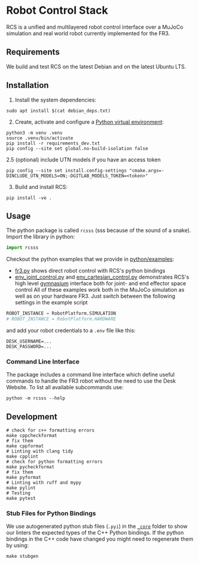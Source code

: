 # Robot Control Stack
RCS is a unified and multilayered robot control interface over a MuJoCo simulation and real world robot currently implemented for the FR3.
## Requirements
We build and test RCS on the latest Debian and on the latest Ubuntu LTS.

## Installation
1. Install the system dependencies:
```shell
sudo apt install $(cat debian_deps.txt)
```
2. Create, activate and configure a [Python virtual environment](https://docs.python.org/3/library/venv.html):
```shell
python3 -m venv .venv
source .venv/bin/activate
pip install -r requirements_dev.txt
pip config --site set global.no-build-isolation false
```
2.5 (optional) include UTN models if you have an access token
```shell
pip config --site set install.config-settings "cmake.args=-DINCLUDE_UTN_MODELS=ON;-DGITLAB_MODELS_TOKEN=<token>"
```
3. Build and install RCS:
```shell
pip install -ve .
```

## Usage
The python package is called `rcsss` (sss because of the sound of a snake).
Import the library in python:
```python
import rcsss
```
Checkout the python examples that we provide in [python/examples](python/examples):
- [fr3.py](python/examples/fr3.py) shows direct robot control with RCS's python bindings
- [env_joint_control.py](python/examples/env_joint_control.py) and [env_cartesian_control.py](python/examples/env_cartesian_control.py) demonstrates RCS's high level [gymnasium](https://gymnasium.farama.org/) interface both for joint- and end effector space control
All of these examples work both in the MuJoCo simulation as well as on your hardware FR3.
Just switch between the following settings in the example script
```python
ROBOT_INSTANCE = RobotPlatform.SIMULATION
# ROBOT_INSTANCE = RobotPlatform.HARDWARE
```
and add your robot credentials to a `.env` file like this:
```env
DESK_USERNAME=...
DESK_PASSWORD=...
```

### Command Line Interface
The package includes a command line interface which define useful commands to handle the FR3 robot without the need to use the Desk Website.
To list all available subcommands use:
```shell
python -m rcsss --help
```

## Development
```shell
# check for c++ formatting errors
make cppcheckformat
# fix them
make cppformat
# Linting with clang tidy
make cpplint
# check for python formatting errors
make pycheckformat
# fix them
make pyformat
# Linting with ruff and mypy
make pylint
# Testing
make pytest
```

### Stub Files for Python Bindings
We use autogenerated python stub files (`.pyi`) in the [`_core`](python/rcsss/_core/) folder to show our linters the expected types of the C++ Python bindings.
If the python bindings in the C++ code have changed you might need to regenerate them by using:
```shell
make stubgen
```

